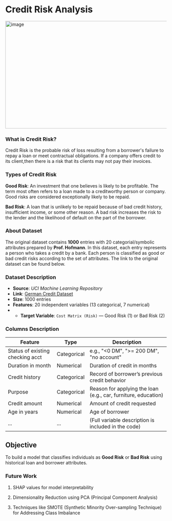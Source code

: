 # Credit Risk Analysis
<img width="730" height="335" alt="image" src="https://github.com/user-attachments/assets/72ef46c0-fb93-44c5-b63c-cc8ffc9ad759" />


### What is Credit Risk?
Credit Risk is the probable risk of loss resulting from a borrower's failure to repay a loan or meet contractual obligations. If a company offers credit to its client,then there is a risk that its clients may not pay their invoices.

### Types of Credit Risk
**Good Risk**: An investment that one believes is likely to be profitable. The term most often refers to a loan made to a creditworthy person or company. Good risks are considered exceptionally likely to be repaid.

**Bad Risk**: A loan that is unlikely to be repaid because of bad credit history, insufficient income, or some other reason. A bad risk increases the risk to the lender and the likelihood of default on the part of the borrower.

### About Dataset

The original dataset contains **1000** entries with 20 categorial/symbolic attributes prepared by **Prof. Hofmann**. In this dataset, each entry represents a person who takes a credit by a bank. Each person is classified as good or bad credit risks according to the set of attributes. The link to the original dataset can be found below.

### Dataset Description

- **Source**: *UCI Machine Learning Repository*  
- **Link**: [German Credit Dataset](https://archive.ics.uci.edu/dataset/144/statlog+german+credit+data)  
- **Size**: 1000 entries  
- **Features**: 20 independent variables (13 categorical, 7 numerical)
- - **Target Variable**: `Cost Matrix (Risk)` — Good Risk (1) or Bad Risk (2)  


### Columns Description


| Feature                          | Type       | Description                                                                 |
|----------------------------------|------------|-----------------------------------------------------------------------------|
| Status of existing checking acct| Categorical| e.g., "<0 DM", ">= 200 DM", "no account"                                   |
| Duration in month               | Numerical  | Duration of credit in months                                               |
| Credit history                  | Categorical| Record of borrower’s previous credit behavior                              |
| Purpose                         | Categorical| Reason for applying the loan (e.g., car, furniture, education)             |
| Credit amount                   | Numerical  | Amount of credit requested                                                 |
| Age in years                    | Numerical  | Age of borrower                                                            |
| ...                             | ...        | (Full variable description is included in the code)                        |




## Objective

To build a model that classifies individuals as **Good Risk** or **Bad Risk** using historical loan and borrower attributes.


### Future Work


1. SHAP values for model interpretability

3. Dimensionality Reduction using PCA (Principal Component Analysis)

4. Techniques like SMOTE (Synthetic Minority Over-sampling Technique) for Addressing Class Imbalance 

